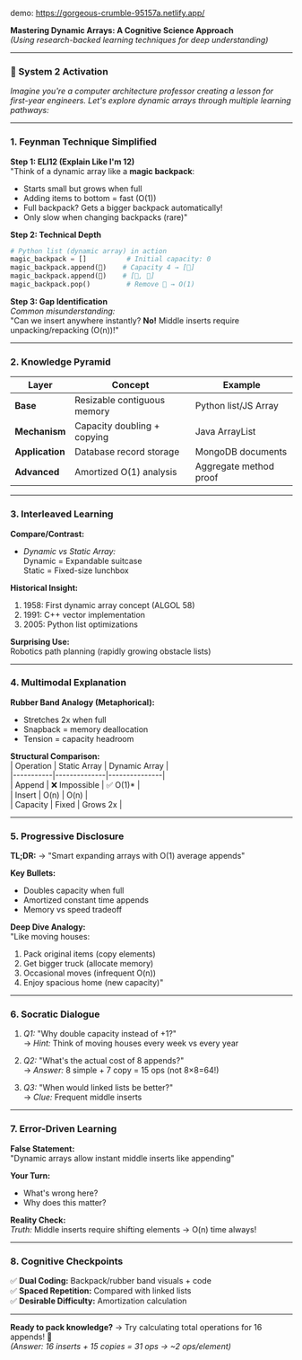 demo: https://gorgeous-crumble-95157a.netlify.app/

**Mastering Dynamic Arrays: A Cognitive Science Approach**  
*(Using research-backed learning techniques for deep understanding)*  

---

### **🧠 System 2 Activation**  
*Imagine you're a computer architecture professor creating a lesson for first-year engineers. Let's explore dynamic arrays through multiple learning pathways:*

---

### **1. Feynman Technique Simplified**  
**Step 1: ELI12 (Explain Like I'm 12)**  
"Think of a dynamic array like a **magic backpack**:  
- Starts small but grows when full  
- Adding items to bottom = fast (O(1))  
- Full backpack? Gets a bigger backpack automatically!  
- Only slow when changing backpacks (rare)"

**Step 2: Technical Depth**  
```python
# Python list (dynamic array) in action
magic_backpack = []          # Initial capacity: 0
magic_backpack.append(📘)    # Capacity 4 → [📘]
magic_backpack.append(📗)    # [📘, 📗] 
magic_backpack.pop()         # Remove 📗 → O(1)
```

**Step 3: Gap Identification**  
*Common misunderstanding:*  
"Can we insert anywhere instantly? **No!** Middle inserts require unpacking/repacking (O(n))!"

---

### **2. Knowledge Pyramid**  
| Layer | Concept | Example |  
|-------|---------|---------|  
| **Base** | Resizable contiguous memory | Python list/JS Array |  
| **Mechanism** | Capacity doubling + copying | Java ArrayList |  
| **Application** | Database record storage | MongoDB documents |  
| **Advanced** | Amortized O(1) analysis | Aggregate method proof |  

---

### **3. Interleaved Learning**  
**Compare/Contrast:**  
- *Dynamic vs Static Array:*  
  Dynamic = Expandable suitcase  
  Static = Fixed-size lunchbox  

**Historical Insight:**  
1. 1958: First dynamic array concept (ALGOL 58)  
2. 1991: C++ vector implementation  
3. 2005: Python list optimizations  

**Surprising Use:**  
Robotics path planning (rapidly growing obstacle lists)  

---

### **4. Multimodal Explanation**  
**Rubber Band Analogy (Metaphorical):**  
- Stretches 2x when full  
- Snapback = memory deallocation  
- Tension = capacity headroom  

**Structural Comparison:**  
| Operation | Static Array | Dynamic Array |  
|-----------|--------------|---------------|  
| Append    | ❌ Impossible | ✅ O(1)*       |  
| Insert    | O(n)         | O(n)          |  
| Capacity  | Fixed        | Grows 2x      |  

---

### **5. Progressive Disclosure**  
**TL;DR:** → "Smart expanding arrays with O(1) average appends"  

**Key Bullets:**  
- Doubles capacity when full  
- Amortized constant time appends  
- Memory vs speed tradeoff  

**Deep Dive Analogy:**  
"Like moving houses:  
1. Pack original items (copy elements)  
2. Get bigger truck (allocate memory)  
3. Occasional moves (infrequent O(n))  
4. Enjoy spacious home (new capacity)"  

---

### **6. Socratic Dialogue**  
1. *Q1:* "Why double capacity instead of +1?"  
   → *Hint:* Think of moving houses every week vs every year  

2. *Q2:* "What's the actual cost of 8 appends?"  
   → *Answer:* 8 simple + 7 copy = 15 ops (not 8×8=64!)  

3. *Q3:* "When would linked lists be better?"  
   → *Clue:* Frequent middle inserts  

---

### **7. Error-Driven Learning**  
**False Statement:**  
"Dynamic arrays allow instant middle inserts like appending"  

**Your Turn:**  
- What's wrong here?  
- Why does this matter?  

**Reality Check:**  
*Truth:* Middle inserts require shifting elements → O(n) time always!

---

### **8. Cognitive Checkpoints**  
✅ **Dual Coding:** Backpack/rubber band visuals + code  
✅ **Spaced Repetition:** Compared with linked lists  
✅ **Desirable Difficulty:** Amortization calculation  

---

**Ready to pack knowledge?** → Try calculating total operations for 16 appends! 🎒  
*(Answer: 16 inserts + 15 copies = 31 ops → ~2 ops/element)*
